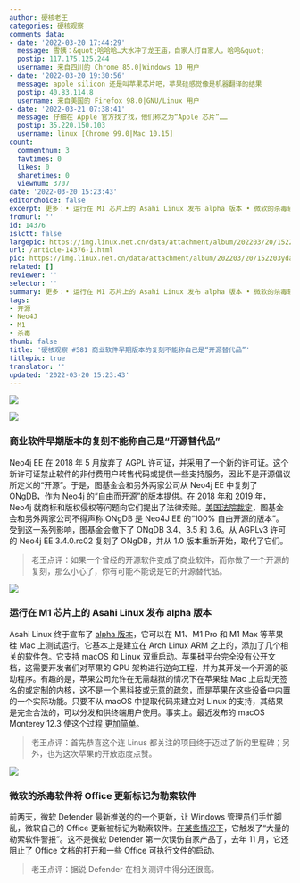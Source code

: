 ```yaml
---
author: 硬核老王
categories: 硬核观察
comments_data:
- date: '2022-03-20 17:44:29'
  message: 雪姨：&quot;哈哈哈…大水冲了龙王庙，自家人打自家人，哈哈&quot;
  postip: 117.175.125.244
  username: 来自四川的 Chrome 85.0|Windows 10 用户
- date: '2022-03-20 19:30:56'
  message: apple silicon 还是叫苹果芯片吧，苹果硅感觉像是机器翻译的结果
  postip: 40.83.114.8
  username: 来自美国的 Firefox 98.0|GNU/Linux 用户
- date: '2022-03-21 07:38:41'
  message: 仔细在 Apple 官方找了找，他们称之为“Apple 芯片”……
  postip: 35.220.150.103
  username: linux [Chrome 99.0|Mac 10.15]
count:
  commentnum: 3
  favtimes: 0
  likes: 0
  sharetimes: 0
  viewnum: 3707
date: '2022-03-20 15:23:43'
editorchoice: false
excerpt: 更多：• 运行在 M1 芯片上的 Asahi Linux 发布 alpha 版本 • 微软的杀毒软件将 Office 更新标记为勒索软件
fromurl: ''
id: 14376
islctt: false
largepic: https://img.linux.net.cn/data/attachment/album/202203/20/152203ydayzbdyfk85bbf8.jpg
url: /article-14376-1.html
pic: https://img.linux.net.cn/data/attachment/album/202203/20/152203ydayzbdyfk85bbf8.jpg.thumb.jpg
related: []
reviewer: ''
selector: ''
summary: 更多：• 运行在 M1 芯片上的 Asahi Linux 发布 alpha 版本 • 微软的杀毒软件将 Office 更新标记为勒索软件
tags:
- 开源
- Neo4J
- M1
- 杀毒
thumb: false
title: '硬核观察 #581 商业软件早期版本的复刻不能称自己是“开源替代品”'
titlepic: true
translator: ''
updated: '2022-03-20 15:23:43'
---
```


![](/data/attachment/album/202203/20/152203ydayzbdyfk85bbf8.jpg)


![](/data/attachment/album/202203/20/152213ntfitaufws4e9gge.jpg)


### 商业软件早期版本的复刻不能称自己是“开源替代品”


Neo4j EE 在 2018 年 5 月放弃了 AGPL 许可证，并采用了一个新的许可证。这个新许可证禁止软件的非付费用户转售代码或提供一些支持服务，因此不是开源倡议所定义的“开源”。于是，图基金会和另外两家公司从 Neo4j EE 中复刻了 ONgDB，作为 Neo4j 的“自由而开源”的版本提供。在 2018 年和 2019 年，Neo4j 就商标和版权侵权等问题向它们提出了法律索赔。[美国法院裁定](https://www.theregister.com/2022/03/17/court_open_source/)，图基金会和另外两家公司不得声称 ONgDB 是 Neo4J EE 的“100% 自由开源的版本”。受到这一系列影响，图基金会撤下了 ONgDB 3.4、3.5 和 3.6。从 AGPLv3 许可的 Neo4j EE 3.4.0.rc02 复刻了 ONgDB，并从 1.0 版本重新开始，取代了它们。



> 
> 老王点评：如果一个曾经的开源软件变成了商业软件，而你做了一个开源的复刻，那么小心了，你有可能不能说是它的开源替代品。
> 
> 
> 


![](/data/attachment/album/202203/20/152257jrqzqz5jsjapqbx2.jpg)


### 运行在 M1 芯片上的 Asahi Linux 发布 alpha 版本


Asahi Linux 终于宣布了 [alpha 版本](https://asahilinux.org/2022/03/asahi-linux-alpha-release/)，它可以在 M1、M1 Pro 和 M1 Max 等苹果硅 Mac 上测试运行。它基本上是建立在 Arch Linux ARM 之上的，添加了几个相关的软件包。它支持 macOS 和 Linux 双重启动。苹果硅平台完全没有公开文档，这需要开发者们对苹果的 GPU 架构进行逆向工程，并为其开发一个开源的驱动程序。有趣的是，苹果公司允许在无需越狱的情况下在苹果硅 Mac 上启动无签名的或定制的内核，这不是一个黑科技或无意的疏忽，而是苹果在这些设备中内置的一个实际功能。只要不从 macOS 中提取代码来建立对 Linux 的支持，其结果是完全合法的，可以分发和供终端用户使用。事实上。最近发布的 macOS Monterey 12.3 使这个过程 [更加简单](https://mobile.twitter.com/marcan42/status/1504318434573979649)。



> 
> 老王点评：首先恭喜这个连 Linus 都关注的项目终于迈过了新的里程碑；另外，也为这次苹果的开放态度点赞。
> 
> 
> 


![](/data/attachment/album/202203/20/152319x16fz9nz91fzmfkn.jpg)


### 微软的杀毒软件将 Office 更新标记为勒索软件


前两天，微软 Defender 最新推送的的一个更新，让 Windows 管理员们手忙脚乱，微软自己的 Office 更新被标记为勒索软件。[在某些情况下](https://www.bleepingcomputer.com/news/security/microsoft-defender-tags-office-updates-as-ransomware-activity/)，它触发了“大量的勒索软件警报”。这不是微软 Defender 第一次误伤自家产品了，去年 11 月，它还阻止了 Office 文档的打开和一些 Office 可执行文件的启动。



> 
> 老王点评：据说 Defender 在相关测评中得分还很高。
> 
> 
>